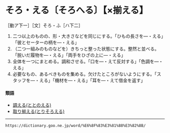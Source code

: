 # そろ・える〔そろへる〕【×揃える】

［動ア下一］［文］そろ・ふ［ハ下二］
1.  二つ以上のものの、形・大きさなどを同じにする。「ひもの長さを―・える」「彼とセーターの柄を―・える」
2.  （二つ一組みのものなどを）きちっと整った状態にする。整然と並べる。「脱いだ履物を―・える」「両手をひざの上に―・える」
3.  全体を一つにまとめる。調和させる。「口を―・えて反対する」「色調を―・える」
4.  必要なもの、あるべきものを集める。欠けたところがないようにする。「スタッフを―・える」「機材を―・える」「耳を―・えて借金を返す」
    

#### 類語

-   [調える(ととのえる)](ととのえる（整える／調える）)
-   [取り揃える(とりそろえる)](https://dictionary.goo.ne.jp/word/%E5%8F%96%E3%82%8A%E6%8F%83%E3%81%88%E3%82%8B/#jn-161200)

---
`https://dictionary.goo.ne.jp/word/%E6%8F%83%E3%81%88%E3%82%8B/`